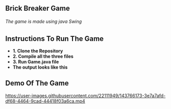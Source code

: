 ## Brick Breaker Game
###### The game is made using java Swing

## Instructions To Run The Game 
- **1. Clone the Repository**
- **2. Compile all the three files**
- **3. Run Game.java file**
- **The output looks like this**

## Demo Of The Game


https://user-images.githubusercontent.com/22111949/143766173-3e7a7afd-df68-4464-9cad-44418f03a6ca.mp4





